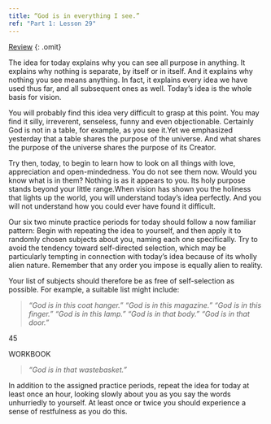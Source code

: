 ```yaml
---
title: “God is in everything I see.”
ref: "Part 1: Lesson 29"
---
```


<a class="hide-review" href="/acim/workbook/l056/#l029">Review</a>
{: .omit}

The idea for today explains why you can see all purpose in anything. It
explains why nothing is separate, by itself or in itself. And it
explains why nothing you see means anything. In fact, it explains every
idea we have used thus far, and all subsequent ones as well. Today’s
idea is the whole basis for vision.

You will probably find this idea very difficult to grasp at this point.
You may find it silly, irreverent, senseless, funny and even
objectionable. Certainly God is not in a table, for example, as you see
it.Yet we emphasized yesterday that a table shares the purpose of the
universe. And what shares the purpose of the universe shares the purpose
of its Creator.

Try then, today, to begin to learn how to look on all things with love,
appreciation and open-mindedness. You do not see them now. Would you
know what is in them? Nothing is as it appears to you. Its holy purpose
stands beyond your little range.When vision has shown you the holiness
that lights up the world, you will understand today’s idea perfectly.
And you will not understand how you could ever have found it difficult.

Our six two minute practice periods for today should follow a now
familiar pattern: Begin with repeating the idea to yourself, and then
apply it to randomly chosen subjects about you, naming each one
specifically. Try to avoid the tendency toward self-directed selection,
which may be particularly tempting in connection with today’s idea
because of its wholly alien nature. Remember that any order you impose
is equally alien to reality.

Your list of subjects should therefore be as free of self-selection as
possible. For example, a suitable list might include:

> *“God is in this coat hanger.” “God is in this magazine.” “God is in
> this finger.” “God is in this lamp.” “God is in that body.” “God is in
> that door.”*

45

WORKBOOK

> *“God is in that wastebasket.”*

In addition to the assigned practice periods, repeat the idea for today
at least once an hour, looking slowly about you as you say the words
unhurriedly to yourself. At least once or twice you should experience a
sense of restfulness as you do this.

